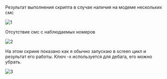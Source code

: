 
Результат выполнения скрипта в случае наличия на модеме нескольких смс

![1](https://user-images.githubusercontent.com/121182772/209741003-445ef7bd-ace6-4869-a9e7-a755d9da85d7.png)

Отсутствие смс с наблюдаемых номеров

![2](https://user-images.githubusercontent.com/121182772/209741063-5de5ab7b-f443-4d9c-be08-defc9cfd2e8c.png)


На этом скрине показано как я обычно запускаю в screen цикл и результат его работы. Ключ -x используется для дебага, его можно убрать.

![3](https://user-images.githubusercontent.com/121182772/209741100-540bac49-0d22-4f47-b5ee-09efebf61acc.png)
